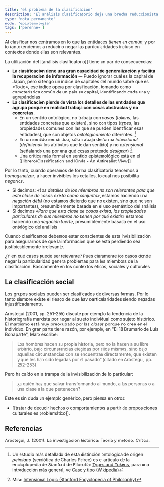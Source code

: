 ```yaml
---
title: 'el problema de la clasificación'
description: 'El análisis clasificatorio deja una brecha reduccionista en los objetos que estudia'
type: 'nota permanente'
node: 'epistemología'
tags: ['perenne❧']
---
```


Al clasificar nos centramos en lo que las entidades *tienen en común*, y por lo tanto tendemos a reducir o negar las particularidades incluso en contextos donde ellas son relevantes.

La utilización del  [[análisis clasificatorio]] tiene un par de consecuencias:

- **La clasificación tiene una gran capacidad de generalización y facilita la recuperación de información** — Puedo ignorar cuál es la capital de Japón, pero si tengo un índice de capitales del mundo sabré que es «Tokio», ese índice opera por clasificación, tomando como caracterísrica común de un país su capital, identificando cada una y agrupándolas 
- **La clasificación pierde de vista los detalles de las entidades que agrupa porque en realidad trabaja con cosas abstractas y no concretas**.
	- En un sentido ontológico, no trabaja con *casos* (*tokens*, las entidades concretas que existen), sino con tipos (*types*, las propiedades comunes con las que se pueden identificar esas entidades), que son objetos *ontológicamente* diferentes. [^1] 
	- En un sentido semántico, sólo trabaja de forma *intensional* (*definiendo* los atributos que le dan sentido) y no *extensional* (señalando una por una qué cosas pretende *designar*) [^2]
	- Una crítica más formal en sentido epistemológico está en el [[librero/Classification and Kinds - An Antirealist View]]

Por lo tanto, cuando operamos de forma clasificatoria tendemos a *homogeneizar*, a hacer invisibles los detalles, lo cual nos posibilita *negarlos*.

- Si decimos: *«Los detalles de los miembros no son relevantes para que esta clase de cosas exista como conjunto»*, estamos haciendo una *negación débil* (no estamos diciendo que no existen, sino que no son importantes), presumiblemente basada en el uso semántico del análisis
- Si decimos *«Para que esta clase de cosas exista, las propiedades particulares de sus miembros no tienen por qué existir»* estamos haciendo una *negación fuerte*, presumiblemente basada en el uso ontológico del análisis

Cuando clasificamos debemos estar conscientes de esta invisibilización para asegurarnos de que la información que se está perdiendo sea justibicablemente irrelevante. 

¿Y en qué casos puede ser relevante? Pues claramente los casos donde negar la particularidad genera problemas para los miembors de la clasificación. Básicamente en los contextos éticos, sociales y culturales

## La clasificación social

Los grupos sociales pueden ser clasificados de diversas formas. Por lo tanto siempre existe el riesgo de que hay particularidades siendo negadas injustificadamente.

Aróstegui (2001, pp. 251-255) discute por ejemplo la tendencia de la historiografía marxista por negar al sujeto individual como sujeto histórico. El marxismo está muy preocupado por las *clases* porque no cree en el individuo. En gran parte tiene razón, por ejemplo, en "El 18 Brumario de Luis Bonaparte", Marx escribe:

>Los hombres hacen su propia historia, pero no la hacen a su libre arbitrio, bajo circunstancias elegidas por ellos mismos, sino bajo aquellas circunstancias con se encuentran directamente, que existen y que les han sido legadas por el pasado" (citado en Aróstegui, pp. 252-253)

Pero ha caído en la trampa de la invisibilización de lo particular: 

>¿a quién hay que salvar transformando al mundo, a las personas o a una clase a la que pertenecen?

Este es sin duda un ejemplo genérico, pero piensa en otros:

- [[tratar de deducir hechos o comportamientos a partir de proposiciones culturales es problemático]].

## Referencias

Aróstegui, J. (2001). La investigación histórica: Teoría y método. Crítica.

[^1]: Un estudio más detallado de esta distinción ontológica de origen *peirciano* (semiótica de Charles Peirce) es el artículo de la encicplopedia de Stanford de Filosofía: [Types and Tokens](https://plato.stanford.edu/entries/types-tokens/), para una introducción más general, ve [Caso y tipo (Wikipedia)](https://es.wikipedia.org/wiki/Caso_y_tipo)
[^2]: Mira: [Intensional Logic (Stanford Encyclopedia of Philosophy)](https://plato.stanford.edu/entries/logic-intensional/)